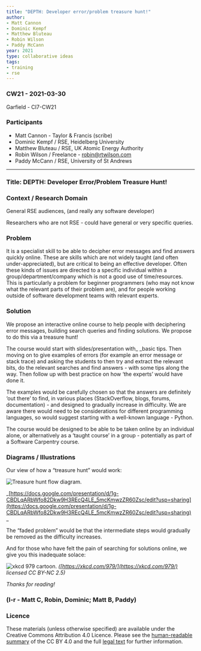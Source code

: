 ```yaml
---
title: "DEPTH: Developer error/problem treasure hunt!"
author:
- Matt Cannon
- Dominic Kempf
- Matthew Bluteau
- Robin Wilson 
- Paddy McCann
year: 2021
type: collaborative ideas
tags:
- training
- rse
---
```


### CW21 - 2021-03-30

Garfield - CI7-CW21


### **Participants**

* Matt Cannon - Taylor & Francis (scribe)
* Dominic Kempf / RSE, Heidelberg University
* Matthew Bluteau / RSE, UK Atomic Energy Authority
* Robin Wilson / Freelance - robin@rtwilson.com
* Paddy McCann / RSE, University of St Andrews

---

### Title: DEPTH: Developer Error/Problem Treasure Hunt!  


### **Context / Research Domain**

General RSE audiences, (and really any software developer)

Researchers who are not RSE - could have general or very specific queries.


### **Problem**

It is a specialist skill to be able to decipher error messages and find answers quickly online. These are skills which are not widely taught (and often under-appreciated), but are critical to being an effective developer. Often these kinds of issues are directed to a specific individual within a group/department/company which is not a good use of time/resources. This is particularly a problem for beginner programmers (who may not know what the relevant parts of their problem are), and for people working outside of software development teams with relevant experts.


### **Solution**

We propose an interactive online course to help people with deciphering error messages, building search queries and finding solutions. We propose to do this via a treasure hunt!

The course would start with slides/presentation with_ _basic tips. Then moving on to give examples of errors (for example an error message or stack trace) and asking the students to then try and extract the relevant bits, do the relevant searches and find answers - with some tips along the way. Then follow up with best practice on how ‘the experts’ would have done it.

The examples would be carefully chosen so that the answers are definitely ‘out there’ to find, in various places (StackOverflow, blogs, forums, documentation) - and designed to gradually increase in difficulty. We are aware there would need to be considerations for different programming languages, so would suggest starting with a well-known language - Python.

The course would be designed to be able to be taken online by an individual alone, or alternatively as a ‘taught course’ in a group - potentially as part of a Software Carpentry course. 


### **Diagrams / Illustrations**

Our view of how a “treasure hunt” would work:


![Treasure hunt flow diagram.](../images/treasure-hunt.jpg)


_[https://docs.google.com/presentation/d/1g-CBDLqARbWfo82Dkw9H3REcQ4LE_5mcKmwzZR60Zsc/edit?usp=sharing](https://docs.google.com/presentation/d/1g-CBDLqARbWfo82Dkw9H3REcQ4LE_5mcKmwzZR60Zsc/edit?usp=sharing) _

The “faded problem” would be that the intermediate steps would gradually be removed as the difficulty increases.

And for those who have felt the pain of searching for solutions online, we give you this inadequate solace:



![xkcd 979 cartoon.](../images/xkcd-979.jpg)
_([https://xkcd.com/979/](https://xkcd.com/979/)  licensed CC BY-NC 2.5)_

_Thanks for reading!_

### (l-r - Matt C, Robin, Dominic; Matt B, Paddy) 


### Licence

These materials (unless otherwise specified) are available under the Creative Commons Attribution 4.0 Licence. Please see the [human-readable summary](https://creativecommons.org/licenses/by/4.0/) of the CC BY 4.0 and the full [legal text](https://creativecommons.org/licenses/by/4.0/legalcode) for further information. 

